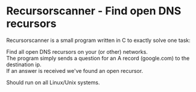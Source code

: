 Recursorscanner - Find open DNS recursors
=========================================

Recursorscanner is a small program written in C to exactly solve one task:

Find all open DNS recursors on your (or other) networks.   
The program simply sends a question for an A record (google.com) to the destination ip.   
If an answer is received we've found an open recursor.

Should run on all Linux/Unix systems.
